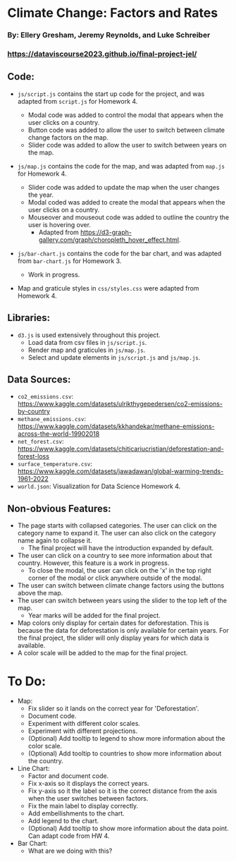# Climate Change: Factors and Rates
### By: Ellery Gresham, Jeremy Reynolds, and Luke Schreiber
### https://dataviscourse2023.github.io/final-project-jel/

## Code:
- `js/script.js` contains the start up code for the project, and was adapted from `script.js` for Homework 4.
  - Modal code was added to control the modal that appears when the user clicks on a country.
  - Button code was added to allow the user to switch between climate change factors on the map.
  - Slider code was added to allow the user to switch between years on the map.

- `js/map.js` contains the code for the map, and was adapted from `map.js` for Homework 4.
  - Slider code was added to update the map when the user changes the year.
  - Modal coded was added to create the modal that appears when the user clicks on a country.
  - Mouseover and mouseout code was added to outline the country the user is hovering over.
    - Adapted from https://d3-graph-gallery.com/graph/choropleth_hover_effect.html.

- `js/bar-chart.js` contains the code for the bar chart, and was adapted from `bar-chart.js` for Homework 3.
  - Work in progress.

- Map and graticule styles in `css/styles.css` were adapted from Homework 4.

## Libraries:
- `d3.js` is used extensively throughout this project.
  - Load data from csv files in `js/script.js`.
  - Render map and graticules in `js/map.js`.
  - Select and update elements in `js/script.js` and `js/map.js`.

## Data Sources:
 - `co2_emissions.csv`: https://www.kaggle.com/datasets/ulrikthygepedersen/co2-emissions-by-country
 - `methane_emissions.csv`: https://www.kaggle.com/datasets/kkhandekar/methane-emissions-across-the-world-19902018
 - `net_forest.csv`: https://www.kaggle.com/datasets/chiticariucristian/deforestation-and-forest-loss
 - `surface_temperature.csv`: https://www.kaggle.com/datasets/jawadawan/global-warming-trends-1961-2022
 - `world.json`: Visualization for Data Science Homework 4.

 ## Non-obvious Features:
 - The page starts with collapsed categories. The user can click on the category name to expand it. The user can also click on the category name again to collapse it.
   - The final project will have the introduction expanded by default.
 - The user can click on a country to see more information about that country. However, this feature is a work in progress.
   - To close the modal, the user can click on the 'x' in the top right corner of the modal or click anywhere outside of the modal.
 - The user can switch between climate change factors using the buttons above the map.
 - The user can switch between years using the slider to the top left of the map.
   - Year marks will be added for the final project.
 - Map colors only display for certain dates for deforestation. This is because the data for deforestation is only available for certain years. For the final project, the slider will only display years for which data is available.
 - A color scale will be added to the map for the final project.

 # To Do:
 - Map:
    - Fix slider so it lands on the correct year for 'Deforestation'.
    - Document code.
    - Experiment with different color scales.
    - Experiment with different projections.
    - (Optional) Add tooltip to legend to show more information about the color scale.
    - (Optional) Add tooltip to countries to show more information about the country.
 - Line Chart:
    - Factor and document code.
    - Fix x-axis so it displays the correct years.
    - Fix y-axis so it the label so it is the correct distance from the axis when the user switches between factors.
    - Fix the main label to display correctly.
    - Add embellishments to the chart.
    - Add legend to the chart.
    - (Optional) Add tooltip to show more information about the data point. Can adapt code from HW 4.
  - Bar Chart:
    - What are we doing with this?
